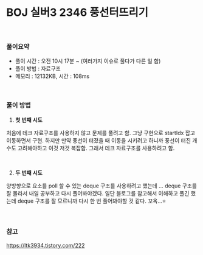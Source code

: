 # BOJ 실버3 2346 풍선터뜨리기

<br>

### 풀이요약

- 풀이 시간 : 오전 10시 17분 ~ (여러가지 이슈로 풀다가 다른 일 함)
- 풀이 방법 : 자료구조
- 메모리 : 12132KB, 시간 : 108ms

<br>

### 풀이 방법

1. **첫 번째 시도**

처음에 데크 자료구조를 사용하지 않고 문제를 풀려고 함. 그냥 구현으로 startIdx 잡고 이동하면서 구현. 하지만 만약 풍선이 터졌을 때 이동을 시키려고 하니까 풍선이 터진 개수도 고려해야하고 이것 저것 복잡함. 그래서 데크 자료구조를 사용하려고 함.

<br>

2. **두 번째 시도**

양방향으로 요소를 poll 할 수 있는 deque 구조를 사용하려고 했는데 … deque 구조를 잘 몰라서 내일 공부하고 다시 풀어봐야겠다. 일단 블로그를 참고해서 이해하고 풀긴 했는데 deque 구조를 잘 모르니까 다시 한 번 풀어봐야할 것 같다. 꼬옥…⭐ 

<br>

### 참고

https://ltk3934.tistory.com/222

